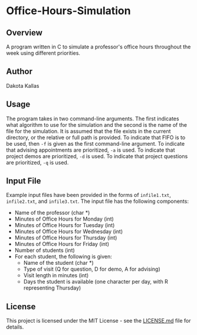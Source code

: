 # Office-Hours-Simulation

## Overview
A program written in C to simulate a professor's office hours throughout the week using different priorities.

## Author
Dakota Kallas

## Usage
The program takes in two command-line arguments. The first indicates what algorithm to use for the simulation and the second is the name of the file for the simulation. It is assumed that the file exists in the current directory, or the relative or full path is provided. To indicate that FIFO is to be used, then `-f` is given as the first command-line argument. To indicate that advising appointments are prioritized, `-a` is used. To indicate that project demos are prioritized, `-d` is used. To indicate that project questions are prioritized, `-q` is used.

## Input File
Example input files have been provided in the forms of `infile1.txt`, `infile2.txt`, and `infile3.txt`.
The input file has the following components:
- Name of the professor (char *)
- Minutes of Office Hours for Monday (int)
- Minutes of Office Hours for Tuesday (int)
- Minutes of Office Hours for Wednesday (int)
- Minutes of Office Hours for Thursday (int)
- Minutes of Office Hours for Friday (int)
- Number of students (int)
- For each student, the following is given:
  - Name of the student (char *)
  - Type of visit (Q for question, D for demo, A for advising)
  - Visit length in minutes (int)
  - Days the student is available (one character per day, with R representing Thursday)

## License

This project is licensed under the MIT License - see the [LICENSE.md](LICENSE.md) file for details.
